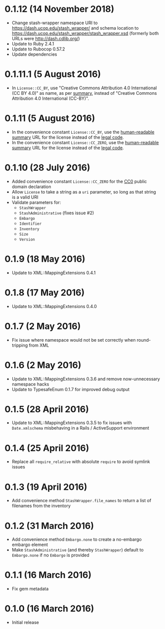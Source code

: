 # 0.1.12 (14 November 2018)

- Change stash-wrapper namespace URI to https://dash.ucop.edu/stash_wrapper/ and schema location to 
  https://dash.ucop.edu/stash_wrapper/stash_wrapper.xsd (formerly both URLs were http://dash.cdlib.org/)
- Update to Ruby 2.4.1
- Update to Rubocop 0.57.2
- Update dependencies

# 0.1.11.1 (5 August 2016)

- In `License::CC_BY`, use "Creative Commons Attribution 4.0 International (CC BY 4.0)" 
  as name, as per [summary](https://creativecommons.org/licenses/by/4.0/), instead of 
  "Creative Commons Attribution 4.0 International (CC-BY)".

# 0.1.11 (5 August 2016)

- In the convenience constant `License::CC_BY`, use the 
  [human-readable summary](https://creativecommons.org/licenses/by/4.0/) URL for the license 
  instead of the [legal code](https://creativecommons.org/licenses/by/4.0/legalcode).
- In the convenience constant `License::CC_ZERO`, use the 
  [human-readable summary](https://creativecommons.org/publicdomain/zero/1.0/) URL for the license 
  instead of the [legal code](https://creativecommons.org/publicdomain/zero/1.0/legalcode).

# 0.1.10 (28 July 2016)

- Added convenience constant `License::CC_ZERO` for the
  [CC0](https://creativecommons.org/publicdomain/zero/1.0/legalcode) public domain declaration
- Allow `License` to take a string as a `uri` parameter, so long as that string is a valid URI
- Validate parameters for:
  - `StashWrapper`
  - `StashAdministrative` (fixes issue #2)
  - `Embargo`
  - `Identifier`
  - `Inventory`
  - `Size`
  - `Version`

# 0.1.9 (18 May 2016)

- Update to XML::MappingExtensions 0.4.1

# 0.1.8 (17 May 2016)

- Update to XML::MappingExtensions 0.4.0

# 0.1.7 (2 May 2016)

- Fix issue where namespace would not be set correctly when round-tripping from XML

# 0.1.6 (2 May 2016)

- Update to XML::MappingExtensions 0.3.6 and remove now-unnecessary namespace hacks
- Update to TypesafeEnum 0.1.7 for improved debug output

# 0.1.5 (28 April 2016)

- Update to XML::MappingExtensions 0.3.5 to fix issues with `Date.xmlschema` misbehaving
  in a Rails / ActiveSupport environment

# 0.1.4 (25 April 2016)

- Replace all `require_relative` with absolute `require` to avoid symlink issues

# 0.1.3 (19 April 2016)

- Add convenience method `StashWrapper.file_names` to return a list of filenames
  from the inventory

# 0.1.2 (31 March 2016)

- Add convenience method `Embargo.none` to create a no-embargo embargo element
- Make `StashAdministrative` (and thereby `StashWrapper`) default to `Embargo.none`
  if no `Embargo` is provided

# 0.1.1 (16 March 2016)

- Fix gem metadata

# 0.1.0 (16 March 2016)

- Initial release
